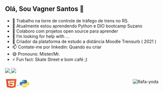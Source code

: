 ## Olá, Sou Vagner Santos 👋

- 🔭 Trabalho na torre de controle de tráfego de trens no RS.
- 🌱 Atualmente estou aprendendo Python e DIO bootcamp Suzano
- 👯 Colaboro com projetos open source para aprender
- 🤔 I’m looking for help with ...
- 💬 Criador da plataforma de estudo a distância Moodle Trensurb ( 2021 )
- 📫 Contate-me por linkedin: Quando eu criar
- 😄 Pronouns: Mister/Mr.
- ⚡ Fun fact: Skate Street e bom café
  ;)

 <div>
  <a href="https://github.com/vaggners">
  <img height="180em" src="https://github-readme-stats.vercel.app/api?username=vaggners&show_icons=true&theme=dracula&include_all_commits=true&count_private=true"/>
  <img height="180em" src="https://github-readme-stats.vercel.app/api/top-langs/?username=vaggners&layout=compact&langs_count=16&theme=dracula"/>
</div>
<div style="display: inline_block"><br>
  <img align="center" alt="Rafa-HTML" height="30" width="40" src="https://raw.githubusercontent.com/devicons/devicon/master/icons/html5/html5-original.svg">
  <img align="center" alt="Rafa-Python" height="30" width="40" src="https://raw.githubusercontent.com/devicons/devicon/master/icons/python/python-original.svg">
  <img align="right" alt="Rafa-yoda" src="https://cdn.discordapp.com/attachments/795358919417397249/825430589581688872/hi.gif">
</div>
